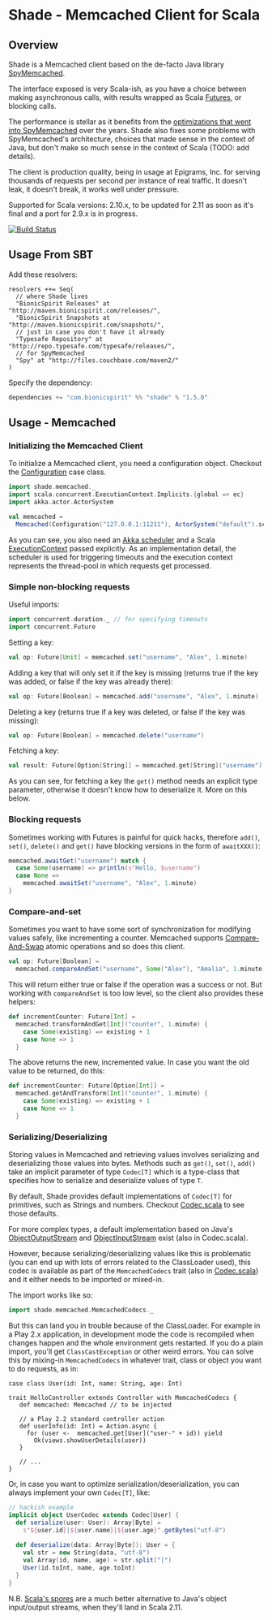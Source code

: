 # Shade - Memcached Client for Scala

## Overview 

Shade is a Memcached client based on the de-facto Java library
[SpyMemcached](https://code.google.com/p/spymemcached/).

The interface exposed is very Scala-ish, as you have a choice between
making asynchronous calls, with results wrapped as Scala
[Futures](http://docs.scala-lang.org/sips/pending/futures-promises.html),
or blocking calls.

The performance is stellar as it benefits from the
[optimizations that went into SpyMemcached](https://code.google.com/p/spymemcached/wiki/Optimizations)
over the years. Shade also fixes some problems with SpyMemcached's
architecture, choices that made sense in the context of Java, but
don't make so much sense in the context of Scala (TODO: add details).

The client is production quality, being in usage at Epigrams, Inc. for
serving thousands of requests per second per instance of real
traffic. It doesn't leak, it doesn't break, it works well under pressure.

Supported for Scala versions: 2.10.x, to be updated for 2.11 as soon
as it's final and a port for 2.9.x is in progress.

[![Build Status](https://travis-ci.org/alexandru/shade.png?branch=master)](https://travis-ci.org/alexandru/shade)

## Usage From SBT

Add these resolvers:

```
resolvers ++= Seq(
  // where Shade lives
  "BionicSpirit Releases" at "http://maven.bionicspirit.com/releases/",
  "BionicSpirit Snapshots at "http://maven.bionicspirit.com/snapshots/",
  // just in case you don't have it already
  "Typesafe Repository" at "http://repo.typesafe.com/typesafe/releases/",
  // for SpyMemcached
  "Spy" at "http://files.couchbase.com/maven2/"
)
```

Specify the dependency:

```scala
dependencies += "com.bionicspirit" %% "shade" % "1.5.0"
```

## Usage - Memcached

### Initializing the Memcached Client

To initialize a Memcached client, you need a configuration object.
Checkout the
[Configuration](src/main/scala/shade/memcached/Configuration.scala)
case class.

```scala
import shade.memcached._
import scala.concurrent.ExecutionContext.Implicits.{global => ec}
import akka.actor.ActorSystem

val memcached = 
  Memcached(Configuration("127.0.0.1:11211"), ActorSystem("default").scheduler, ec)
```

As you can see, you also need an
[Akka scheduler](http://doc.akka.io/docs/akka/2.2.1/scala/scheduler.html)
and a Scala
[ExecutionContext](http://www.scala-lang.org/api/current/#scala.concurrent.ExecutionContext)
passed explicitly. As an implementation detail, the scheduler is used
for triggering timeouts and the execution context represents the
thread-pool in which requests get processed. 

### Simple non-blocking requests

Useful imports:

```scala
import concurrent.duration._ // for specifying timeouts
import concurrent.Future
```

Setting a key:

```scala
val op: Future[Unit] = memcached.set("username", "Alex", 1.minute)
```

Adding a key that will only set it if the key is missing (returns true
if the key was added, or false if the key was already there):

```scala
val op: Future[Boolean] = memcached.add("username", "Alex", 1.minute)
```

Deleting a key (returns true if a key was deleted, or false if the key
was missing):

```scala
val op: Future[Boolean] = memcached.delete("username")
```

Fetching a key:

```scala
val result: Future[Option[String]] = memcached.get[String]("username")
```

As you can see, for fetching a key the `get()` method needs an
explicit type parameter, otherwise it doesn't know how to deserialize
it. More on this below.

### Blocking requests

Sometimes working with Futures is painful for quick hacks, therefore
`add()`, `set()`, `delete()` and `get()` have blocking versions in the
form of `awaitXXX()`:

```scala
memcached.awaitGet("username") match {
  case Some(username) => println(s"Hello, $username")
  case None =>
    memcached.awaitSet("username", "Alex", 1.minute)
}
```

### Compare-and-set

Sometimes you want to have some sort of synchronization for modifying
values safely, like incrementing a counter. Memcached supports
[Compare-And-Swap](http://en.wikipedia.org/wiki/Compare-and-swap)
atomic operations and so does this client.

```scala
val op: Future[Boolean] = 
  memcached.compareAndSet("username", Some("Alex"), "Amalia", 1.minute)
```

This will return either true or false if the operation was a success
or not. But working with `compareAndSet` is too low level, so the
client also provides these helpers:

```scala
def incrementCounter: Future[Int] =
  memcached.transformAndGet[Int]("counter", 1.minute) { 
    case Some(existing) => existing + 1
    case None => 1
  }
```

The above returns the new, incremented value. In case you want the old
value to be returned, do this:

```scala
def incrementCounter: Future[Option[Int]] =
  memcached.getAndTransform[Int]("counter", 1.minute) { 
    case Some(existing) => existing + 1
    case None => 1
  }
```

### Serializing/Deserializing

Storing values in Memcached and retrieving values involves serializing
and deserializing those values into bytes. Methods such as `get()`,
`set()`, `add()` take an implicit parameter of type `Codec[T]` which
is a type-class that specifies how to serialize and deserialize values
of type `T`.

By default, Shade provides default implementations of `Codec[T]` for
primitives, such as Strings and numbers. Checkout
[Codec.scala](src/main/scala/shade/memcached/Codec.scala) to see those
defaults.

For more complex types, a default implementation based on Java's
[ObjectOutputStream](http://docs.oracle.com/javase/7/docs/api/java/io/ObjectOutputStream.html)
and
[ObjectInputStream](http://docs.oracle.com/javase/7/docs/api/java/io/ObjectInputStream.html)
exist (also in Codec.scala).

However, because serializing/deserializing values like this is
problematic (you can end up with lots of errors related to the
ClassLoader used), this codec is available as part of the
`MemcachedCodecs` trait (also in
[Codec.scala](src/main/scala/shade/memcached/Codec.scala)) and it
either needs to be imported or mixed-in.

The import works like so:

```scala
import shade.memcached.MemcachedCodecs._
```

But this can land you in trouble because of the ClassLoader. For
example in a Play 2.x application, in development mode the code is
recompiled when changes happen and the whole environment gets
restarted. If you do a plain import, you'll get `ClassCastException`
or other weird errors. You can solve this by mixing-in
`MemcachedCodecs` in whatever trait, class or object you want to do
requests, as in:

```
case class User(id: Int, name: String, age: Int)

trait HelloController extends Controller with MemcachedCodecs {
   def memcached: Memcached // to be injected
   
   // a Play 2.2 standard controller action
   def userInfo(id: Int) = Action.async {    
     for (user <-  memcached.get[User]("user-" + id)) yield
       Ok(views.showUserDetails(user))
   }
   
   // ...
}
```

Or, in case you want to optimize serialization/deserialization, you
can always implement your own `Codec[T]`, like:

```scala
// hackish example
implicit object UserCodec extends Codec[User] {
  def serialize(user: User): Array[Byte] =
    s"${user.id}|${user.name}|${user.age}".getBytes("utf-8")
    
  def deserialize(data: Array[Byte]): User = {
    val str = new String(data, "utf-8")
    val Array(id, name, age) = str.split("|")
    User(id.toInt, name, age.toInt)
  }
}
```

N.B.
[Scala's spores](http://docs.scala-lang.org/sips/pending/spores.html)
are a much better alternative to Java's object input/output streams,
when they'll land in Scala 2.11.

